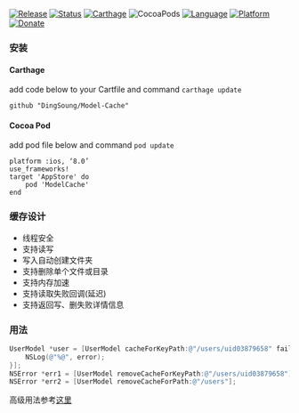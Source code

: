 [![Release](https://img.shields.io/github/release/DingSoung/Model-Cache.svg)](https://github.com/DingSoung)
[![Status](https://travis-ci.org/DingSoung/Model-Cache.svg?branch=master)](https://travis-ci.org/DingSoung/Model-Cache)
[![Carthage](https://img.shields.io/badge/Carthage-compatible-yellow.svg?style=flat)](https://github.com/Carthage/Carthage)
![CocoaPods](https://img.shields.io/cocoapods/v/ModelCache.svg)
[![Language](https://img.shields.io/badge/Swift-3.1-FFAC45.svg?style=flat)](https://swift.org/)
[![Platform](http://img.shields.io/badge/Platform-iOS-E9C2BD.svg?style=flat)](https://developer.apple.com)
[![Donate](https://img.shields.io/badge/Donate-PayPal-9EA59D.svg)](paypal.me/DingSongwen)
### 安装
#### Carthage

add code below to your Cartfile and command `carthage update`

```
github "DingSoung/Model-Cache"
```

#### Cocoa Pod

add pod file below and command `pod update`

```
platform :ios, ‘8.0’
use_frameworks!
target 'AppStore' do
	pod	'ModelCache'
end
```

### 缓存设计

* 线程安全
* 支持读写
* 写入自动创建文件夹
* 支持删除单个文件或目录
* 支持内存加速
* 支持读取失败回调(延迟)
* 支持返回写、删失败详情信息

### 用法

```objective-c
UserModel *user = [UserModel cacheForKeyPath:@"/users/uid03879658" fail:^(NSError * _Nonnull error) {
    NSLog(@"%@", error);
}];
NSError *err1 = [UserModel removeCacheForKeyPath:@"/users/uid03879658"];
NSError *err2 = [UserModel removeCacheForPath:@"/users"];
```

高级用法参考[这里](https://github.com/DingSoung/Example)